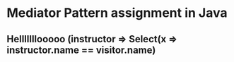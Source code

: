 # Mediator Pattern assignment in Java

## Helllllllooooo (instructor => Select(x => instructor.name == visitor.name)
